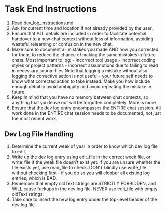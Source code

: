 # Task End Instructions

1. Read dev_log_instructions.md
2. Ask for current time and location if not already provided by the user.
3. Ensure that ALL details are included in order to facilitate potential handover to a new chat context without loss of information, avoiding wasteful relearning or confusion in the new chat.
4. Make sure to document all mistakes you made AND how you corrected for them, to reduce the chance of making the same mistakes in future chats. Most important to log: - Incorrect tool usage - incorrect coding styles or project patterns - Incorrect assumptions due to failing to read in necessary source files Note that logging a mistake without also logging the corrective action is not useful - your future self needs to know what corrected action to take instead. Make you how include enough detail to avoid ambiguity and avoid repeating the mistake in future.
5. Keep in mind that you have no memory between chat contexts, so anything that you leave out will be forgotten completely. More is more.
6. Ensure that the dev log entry encompasses the ENTIRE chat session. All work done in the ENTIRE chat session needs to be documented, not just the most recent work.

## Dev Log File Handling

1. Determine the current week of year in order to know which dev log file to edit.
2. Write up the dev log entry using edit_file in the correct week file, or write_file if the week file doesn’t exist yet. If you are unsure whether the file exists yet, use read_file to check. DON’T blindly use write_file without checking first - if you do so you will clobber all existing log entries, which is BAD.
3. Remember that empty oldText strings are STRICTLY FORBIDDEN, and WILL cause fuckups in the dev log file. NEVER use edit_file with empty oldText strings.
4. Take care to insert the new log entry under the top-level header of the dev log file. 

